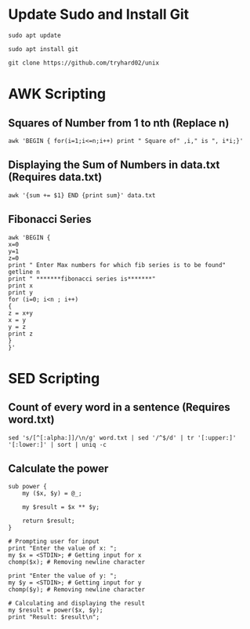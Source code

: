 # Update Sudo and Install Git

```
sudo apt update
```

```
sudo apt install git
```

```
git clone https://github.com/tryhard02/unix
```

# AWK Scripting

## Squares of Number from 1 to nth (Replace n)

```
awk 'BEGIN { for(i=1;i<=n;i++) print " Square of" ,i," is ", i*i;}'
```

## Displaying the Sum of Numbers in data.txt (Requires data.txt)

```
awk '{sum += $1} END {print sum}' data.txt
```

## Fibonacci Series

```
awk 'BEGIN {
x=0
y=1
z=0
print " Enter Max numbers for which fib series is to be found"
getline n
print " *******fibonacci series is*******"
print x
print y
for (i=0; i<n ; i++)
{
z = x+y
x = y
y = z
print z
}
}'
```

# SED Scripting

## Count of every word in a sentence (Requires word.txt)

```
sed 's/[^[:alpha:]]/\n/g' word.txt | sed '/^$/d' | tr '[:upper:]' '[:lower:]' | sort | uniq -c
```

## Calculate the power

```
sub power {
    my ($x, $y) = @_;

    my $result = $x ** $y;

    return $result;
}

# Prompting user for input
print "Enter the value of x: ";
my $x = <STDIN>; # Getting input for x
chomp($x); # Removing newline character

print "Enter the value of y: ";
my $y = <STDIN>; # Getting input for y
chomp($y); # Removing newline character

# Calculating and displaying the result
my $result = power($x, $y);
print "Result: $result\n";

```
